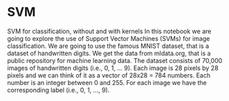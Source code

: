 # SVM
SVM for classification, without and with kernels
In this notebook we are going to explore the use of Support Vector Machines (SVMs) for image classification. We are going to use the famous MNIST dataset, that is a dataset of handwritten digits. We get the data from mldata.org, that is a public repository for machine learning data.
The dataset consists of 70,000 images of handwritten digits (i.e., 0, 1, ... 9). Each image is 28 pixels by 28 pixels and we can think of it as a vector of 28x28 = 784 numbers. Each number is an integer between 0 and 255. For each image we have the corresponding label (i.e., 0, 1, ..., 9).

